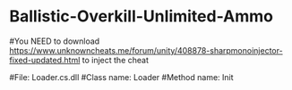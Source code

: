 # Ballistic-Overkill-Unlimited-Ammo

#You NEED to download https://www.unknowncheats.me/forum/unity/408878-sharpmonoinjector-fixed-updated.html to inject the cheat

#File: Loader.cs.dll
#Class name: Loader
#Method name: Init
